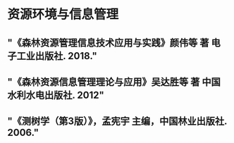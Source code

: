# 资源环境与信息管理
## "《森林资源管理信息技术应用与实践》颜伟等 著 电子工业出版社. 2018."
## "《森林资源信息管理理论与应用》吴达胜等 著 中国水利水电出版社. 2012"
## "《测树学（第3版）》，孟宪宇 主编，中国林业出版社. 2006."